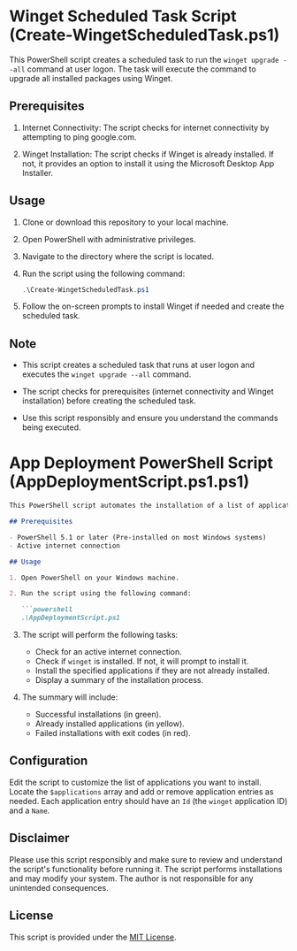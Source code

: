 # Winget Scheduled Task Script (Create-WingetScheduledTask.ps1)

This PowerShell script creates a scheduled task to run the `winget upgrade --all` command at user logon. The task will execute the command to upgrade all installed packages using Winget.

## Prerequisites

1. Internet Connectivity: The script checks for internet connectivity by attempting to ping google.com.

2. Winget Installation: The script checks if Winget is already installed. If not, it provides an option to install it using the Microsoft Desktop App Installer.

## Usage

1. Clone or download this repository to your local machine.

2. Open PowerShell with administrative privileges.

3. Navigate to the directory where the script is located.

4. Run the script using the following command:

   ```powershell
   .\Create-WingetScheduledTask.ps1
   ```

5. Follow the on-screen prompts to install Winget if needed and create the scheduled task.

## Note

- This script creates a scheduled task that runs at user logon and executes the `winget upgrade --all` command.

- The script checks for prerequisites (internet connectivity and Winget installation) before creating the scheduled task.

- Use this script responsibly and ensure you understand the commands being executed.




# App Deployment PowerShell Script (AppDeploymentScript.ps1.ps1)

```markdown
This PowerShell script automates the installation of a list of applications using Windows Package Manager (`winget`). It performs pre-installation checks, installs the specified applications, and provides a summary of successful, already installed, and failed installations.

## Prerequisites

- PowerShell 5.1 or later (Pre-installed on most Windows systems)
- Active internet connection

## Usage

1. Open PowerShell on your Windows machine.

2. Run the script using the following command:

   ```powershell
   .\AppDeploymentScript.ps1
   ```

3. The script will perform the following tasks:
   - Check for an active internet connection.
   - Check if `winget` is installed. If not, it will prompt to install it.
   - Install the specified applications if they are not already installed.
   - Display a summary of the installation process.

4. The summary will include:
   - Successful installations (in green).
   - Already installed applications (in yellow).
   - Failed installations with exit codes (in red).

## Configuration

Edit the script to customize the list of applications you want to install. Locate the `$applications` array and add or remove application entries as needed. Each application entry should have an `Id` (the `winget` application ID) and a `Name`.

## Disclaimer

Please use this script responsibly and make sure to review and understand the script's functionality before running it. The script performs installations and may modify your system. The author is not responsible for any unintended consequences.

## License

This script is provided under the [MIT License](LICENSE).

